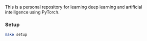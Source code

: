 This is a personal repository for learning deep learning and artificial intelligence using PyTorch.

### Setup

```sh
make setup
```
